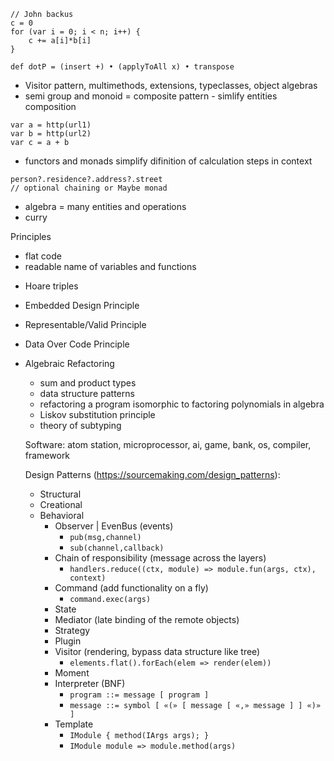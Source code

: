 
```
// John backus
c = 0
for (var i = 0; i < n; i++) {
    c += a[i]*b[i]
}

def dotP = (insert +) • (applyToAll x) • transpose
```

* Visitor pattern, multimethods, extensions, typeclasses, object algebras
* semi group and monoid = composite pattern - simlify entities composition
```
var a = http(url1)
var b = http(url2)
var c = a + b
```
* functors and monads simplify difinition of calculation steps in context
```
person?.residence?.address?.street
// optional chaining or Maybe monad
```
* algebra = many entities and operations
* curry

Principles
- flat code
- readable name of variables and functions


* Hoare triples
* Embedded Design Principle
* Representable/Valid Principle
* Data Over Code Principle
* Algebraic Refactoring
  * sum and product types
  * data structure patterns
  * refactoring a program isomorphic to factoring polynomials in algebra
  * Liskov substitution principle
  * theory of subtyping
  
  
  Software: atom station, microprocessor, ai, game, bank, os, compiler, framework
  
  
  Design Patterns (https://sourcemaking.com/design_patterns):
  * Structural
  * Creational
  * Behavioral
    * Observer | EvenBus (events)
      * `pub(msg,channel)`
      * `sub(channel,callback)`
    * Chain of responsibility (message across the layers)
      * `handlers.reduce((ctx, module) => module.fun(args, ctx), context)`
    * Command (add functionality on a fly)
      * `command.exec(args)`
    * State
    * Mediator (late binding of the remote objects)
    * Strategy
    * Plugin
    * Visitor (rendering, bypass data structure like tree)
      * `elements.flat().forEach(elem => render(elem))`
    * Moment
    * Interpreter (BNF)
      * `program ::= message [ program ]`
      * `message ::= symbol [ «(» [ message [ «,» message ] ] «)» ]`
    * Template
      * `IModule { method(IArgs args); }`
      * `IModule module => module.method(args)`
      

